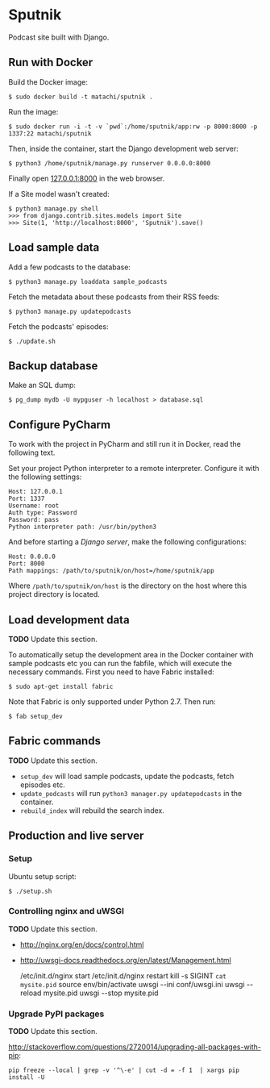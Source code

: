 # Sputnik

Podcast site built with Django.

## Run with Docker

Build the Docker image:

    $ sudo docker build -t matachi/sputnik .

Run the image:

    $ sudo docker run -i -t -v `pwd`:/home/sputnik/app:rw -p 8000:8000 -p 1337:22 matachi/sputnik

Then, inside the container, start the Django development web server:

    $ python3 /home/sputnik/manage.py runserver 0.0.0.0:8000

Finally open [127.0.0.1:8000](http://127.0.0.1:8000) in the web browser.

If a Site model wasn't created:

    $ python3 manage.py shell
    >>> from django.contrib.sites.models import Site
    >>> Site(1, 'http://localhost:8000', 'Sputnik').save()

## Load sample data

Add a few podcasts to the database:

    $ python3 manage.py loaddata sample_podcasts

Fetch the metadata about these podcasts from their RSS feeds:

    $ python3 manage.py updatepodcasts

Fetch the podcasts' episodes:

    $ ./update.sh

## Backup database

Make an SQL dump:

    $ pg_dump mydb -U mypguser -h localhost > database.sql

## Configure PyCharm

To work with the project in PyCharm and still run it in Docker, read the
following text.

Set your project Python interpreter to a remote interpreter. Configure it with
the following settings:

    Host: 127.0.0.1
    Port: 1337
    Username: root
    Auth type: Password
    Password: pass
    Python interpreter path: /usr/bin/python3

And before starting a *Django server*, make the following configurations:

    Host: 0.0.0.0
    Port: 8000
    Path mappings: /path/to/sputnik/on/host=/home/sputnik/app

Where `/path/to/sputnik/on/host` is the directory on the host where this
project directory is located.

## Load development data

**TODO** Update this section.

To automatically setup the development area in the Docker container with sample
podcasts etc you can run the fabfile, which will execute the necessary
commands. First you need to have Fabric installed:

    $ sudo apt-get install fabric

Note that Fabric is only supported under Python 2.7. Then run:

    $ fab setup_dev

## Fabric commands

**TODO** Update this section.

* `setup_dev` will load sample podcasts, update the podcasts, fetch episodes
  etc.
* `update_podcasts` will run `python3 manager.py updatepodcasts` in the
  container.
* `rebuild_index` will rebuild the search index.

## Production and live server

### Setup

Ubuntu setup script:

    $ ./setup.sh

### Controlling nginx and uWSGI

**TODO** Update this section.

* <http://nginx.org/en/docs/control.html>
* <http://uwsgi-docs.readthedocs.org/en/latest/Management.html>

    /etc/init.d/nginx start
    /etc/init.d/nginx restart
    kill -s SIGINT `cat mysite.pid`
    source env/bin/activate
    uwsgi --ini conf/uwsgi.ini
    uwsgi --reload mysite.pid
    uwsgi --stop mysite.pid

### Upgrade PyPI packages

**TODO** Update this section.

<http://stackoverflow.com/questions/2720014/upgrading-all-packages-with-pip>:

    pip freeze --local | grep -v '^\-e' | cut -d = -f 1  | xargs pip install -U
